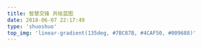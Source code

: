 ```yaml
---
title: 智慧交锋 共绘蓝图
date: 2018-06-07 22:17:49
type: 'shuoshuo'
top_img: 'linear-gradient(135deg, #7BC87B, #4CAF50, #009688)'
---
```

